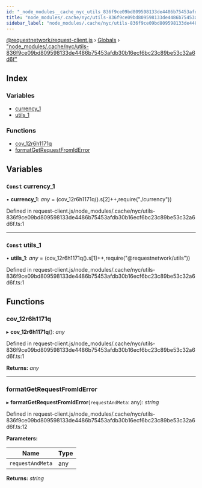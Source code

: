 ```yaml
---
id: "_node_modules__cache_nyc_utils_836f9ce09bd809598133de4486b75453afdb30b16ecf6bc23c89be53c32a6d6f_"
title: "node_modules/.cache/nyc/utils-836f9ce09bd809598133de4486b75453afdb30b16ecf6bc23c89be53c32a6d6f"
sidebar_label: "node_modules/.cache/nyc/utils-836f9ce09bd809598133de4486b75453afdb30b16ecf6bc23c89be53c32a6d6f"
---
```


[@requestnetwork/request-client.js](../index.md) › [Globals](../globals.md) › ["node_modules/.cache/nyc/utils-836f9ce09bd809598133de4486b75453afdb30b16ecf6bc23c89be53c32a6d6f"](_node_modules__cache_nyc_utils_836f9ce09bd809598133de4486b75453afdb30b16ecf6bc23c89be53c32a6d6f_.md)

## Index

### Variables

* [currency_1](_node_modules__cache_nyc_utils_836f9ce09bd809598133de4486b75453afdb30b16ecf6bc23c89be53c32a6d6f_.md#const-currency_1)
* [utils_1](_node_modules__cache_nyc_utils_836f9ce09bd809598133de4486b75453afdb30b16ecf6bc23c89be53c32a6d6f_.md#const-utils_1)

### Functions

* [cov_12r6h1171q](_node_modules__cache_nyc_utils_836f9ce09bd809598133de4486b75453afdb30b16ecf6bc23c89be53c32a6d6f_.md#cov_12r6h1171q)
* [formatGetRequestFromIdError](_node_modules__cache_nyc_utils_836f9ce09bd809598133de4486b75453afdb30b16ecf6bc23c89be53c32a6d6f_.md#formatgetrequestfromiderror)

## Variables

### `Const` currency_1

• **currency_1**: *any* = (cov_12r6h1171q().s[2]++,require("./currency"))

Defined in request-client.js/node_modules/.cache/nyc/utils-836f9ce09bd809598133de4486b75453afdb30b16ecf6bc23c89be53c32a6d6f.ts:1

___

### `Const` utils_1

• **utils_1**: *any* = (cov_12r6h1171q().s[1]++,require("@requestnetwork/utils"))

Defined in request-client.js/node_modules/.cache/nyc/utils-836f9ce09bd809598133de4486b75453afdb30b16ecf6bc23c89be53c32a6d6f.ts:1

## Functions

###  cov_12r6h1171q

▸ **cov_12r6h1171q**(): *any*

Defined in request-client.js/node_modules/.cache/nyc/utils-836f9ce09bd809598133de4486b75453afdb30b16ecf6bc23c89be53c32a6d6f.ts:1

**Returns:** *any*

___

###  formatGetRequestFromIdError

▸ **formatGetRequestFromIdError**(`requestAndMeta`: any): *string*

Defined in request-client.js/node_modules/.cache/nyc/utils-836f9ce09bd809598133de4486b75453afdb30b16ecf6bc23c89be53c32a6d6f.ts:12

**Parameters:**

Name | Type |
------ | ------ |
`requestAndMeta` | any |

**Returns:** *string*
